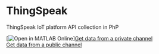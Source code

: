 # ThingSpeak
ThingSpeak IoT platform API collection in PhP


[![Open in MATLAB Online](https://www.mathworks.com/images/responsive/global/open-in-matlab-online.svg)][Get data from a private channel](https://matlab.mathworks.com/open/github/v1?repo=thingspeak/Templates-in-MATLAB-Online-for-ThingSpeak&file=analysis/Template_private_channel.m)<br>
[Get data from a public channel](https://matlab.mathworks.com/open/github/v1?repo=thingspeak/Templates-in-MATLAB-Online-for-ThingSpeak&file=analysis/Template_public_channel.m)<br>
